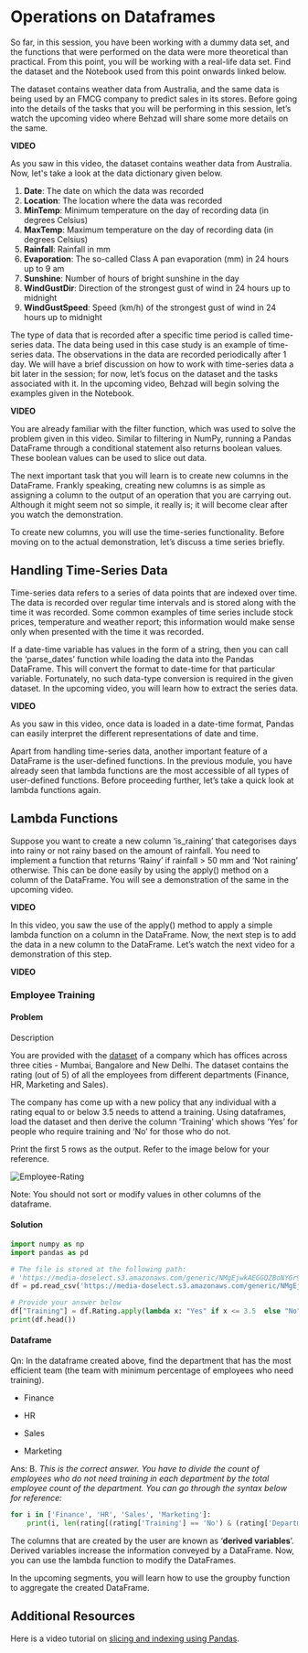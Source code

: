# Operations on Dataframes

So far, in this session, you have been working with a dummy data set, and the functions that were performed on the data were more theoretical than practical. From this point, you will be working with a real-life data set. Find the dataset and the Notebook used from this point onwards linked below.

The dataset contains weather data from Australia, and the same data is being used by an FMCG company to predict sales in its stores. Before going into the details of the tasks that you will be performing in this session, let’s watch the upcoming video where Behzad will share some more details on the same.

**VIDEO**

As you saw in this video, the dataset contains weather data from Australia. Now, let's take a look at the data dictionary given below.

1. **Date**: The date on which the data was recorded
2. **Location**: The location where the data was recorded
3. **MinTemp**: Minimum temperature on the day of recording data (in degrees Celsius)
4. **MaxTemp**: Maximum temperature on the day of recording data (in degrees Celsius)
5. **Rainfall**: Rainfall in mm
6. **Evaporation**: The so-called Class A pan evaporation (mm) in 24 hours up to 9 am
7. **Sunshine**: Number of hours of bright sunshine in the day
8. **WindGustDir**: Direction of the strongest gust of wind in 24 hours up to midnight
9. **WindGustSpeed**: Speed (km/h) of the strongest gust of wind in 24 hours up to midnight

The type of data that is recorded after a specific time period is called time-series data. The data being used in this case study is an example of time-series data. The observations in the data are recorded periodically after 1 day. We will have a brief discussion on how to work with time-series data a bit later in the session; for now, let’s focus on the dataset and the tasks associated with it. In the upcoming video, Behzad will begin solving the examples given in the Notebook.

**VIDEO**

You are already familiar with the filter function, which was used to solve the problem given in this video. Similar to filtering in NumPy, running a Pandas DataFrame through a conditional statement also returns boolean values. These boolean values can be used to slice out data.

The next important task that you will learn is to create new columns in the DataFrame. Frankly speaking, creating new columns is as simple as assigning a column to the output of an operation that you are carrying out. Although it might seem not so simple, it really is; it will become clear after you watch the demonstration.

To create new columns, you will use the time-series functionality. Before moving on to the actual demonstration, let’s discuss a time series briefly.

## Handling Time-Series Data

Time-series data refers to a series of data points that are indexed over time. The data is recorded over regular time intervals and is stored along with the time it was recorded. Some common examples of time series include stock prices, temperature and weather report; this information would make sense only when presented with the time it was recorded.

If a date-time variable has values in the form of a string, then you can call the ‘parse_dates’ function while loading the data into the Pandas DataFrame. This will convert the format to date-time for that particular variable. Fortunately, no such data-type conversion is required in the given dataset. In the upcoming video, you will learn how to extract the series data.

**VIDEO**

As you saw in this video, once data is loaded in a date-time format, Pandas can easily interpret the different representations of date and time.

Apart from handling time-series data, another important feature of a DataFrame is the user-defined functions. In the previous module, you have already seen that lambda functions are the most accessible of all types of user-defined functions. Before proceeding further, let’s take a quick look at lambda functions again.

## Lambda Functions

Suppose you want to create a new column ‘is_raining’ that categorises days into rainy or not rainy based on the amount of rainfall. You need to implement a function that returns ‘Rainy’ if rainfall > 50 mm and ‘Not raining’ otherwise. This can be done easily by using the apply() method on a column of the DataFrame. You will see a demonstration of the same in the upcoming video.

**VIDEO**

In this video, you saw the use of the apply() method to apply a simple lambda function on a column in the DataFrame. Now, the next step is to add the data in a new column to the DataFrame. Let’s watch the next video for a demonstration of this step.

**VIDEO**

### Employee Training

#### Problem

Description

You are provided with the [dataset](https://media-doselect.s3.amazonaws.com/generic/NMgEjwkAEGGQZBoNYGr9Ld7w0/rating.csv) of a company which has offices across three cities - Mumbai, Bangalore and New Delhi. The dataset contains the rating (out of 5) of all the employees from different departments (Finance, HR, Marketing and Sales).

The company has come up with a new policy that any individual with a rating equal to or below 3.5 needs to attend a training. Using dataframes, load the dataset and then derive the column ‘Training’ which shows ‘Yes’ for people who require training and ‘No’ for those who do not.

Print the first 5 rows as the output. Refer to the image below for your reference.

![Employee-Rating](https://i.ibb.co/9Zv8Z9Z/03-Employee-Rating.png)

Note: You should not sort or modify values in other columns of the dataframe.

#### Solution

```python
import numpy as np
import pandas as pd

# The file is stored at the following path:
# 'https://media-doselect.s3.amazonaws.com/generic/NMgEjwkAEGGQZBoNYGr9Ld7w0/rating.csv'
df = pd.read_csv('https://media-doselect.s3.amazonaws.com/generic/NMgEjwkAEGGQZBoNYGr9Ld7w0/rating.csv')

# Provide your answer below
df["Training"] = df.Rating.apply(lambda x: "Yes" if x <= 3.5  else "No")
print(df.head())
```

#### Dataframe

Qn: In the dataframe created above, find the department that has the most efficient team (the team with minimum percentage of employees who need training).

- Finance

- HR

- Sales

- Marketing

Ans: B. *This is the correct answer. You have to divide the count of employees who do not need training in each department by the total employee count of the department. You can go through the syntax below for reference:*

```python
for i in ['Finance', 'HR', 'Sales', 'Marketing']:
    print(i, len(rating[(rating['Training'] == 'No') & (rating['Department'] == i)]) / len(rating[rating['Department'] == i]) * 100)
```

The columns that are created by the user are known as ‘**derived variables**’. Derived variables increase the information conveyed by a DataFrame. Now, you can use the lambda function to modify the DataFrames.

In the upcoming segments, you will learn how to use the groupby function to aggregate the created DataFrame.

## Additional Resources

Here is a video tutorial on [slicing and indexing using Pandas](https://www.youtube.com/watch?v=SYNEHBofpGE).
